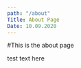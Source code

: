 ```yaml
---
path: "/about"
Title: About Page
Date: 10.09.2020
---
```



#This is the about page



test text here
